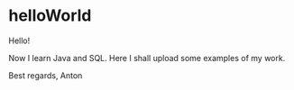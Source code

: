 # helloWorld
Hello!

Now I learn Java and SQL. Here I shall upload some examples of my work.

Best regards,
Anton
